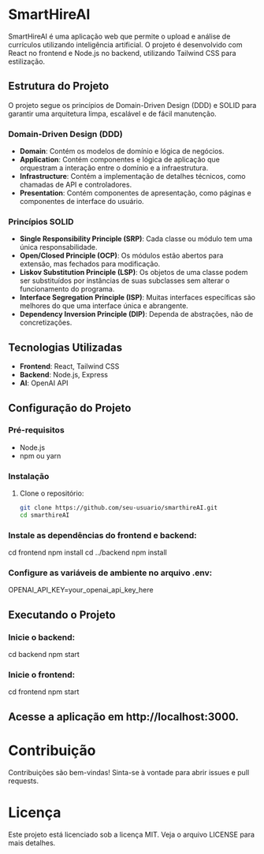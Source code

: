 # SmartHireAI

SmartHireAI é uma aplicação web que permite o upload e análise de currículos utilizando inteligência artificial. O projeto é desenvolvido com React no frontend e Node.js no backend, utilizando Tailwind CSS para estilização.

## Estrutura do Projeto

O projeto segue os princípios de Domain-Driven Design (DDD) e SOLID para garantir uma arquitetura limpa, escalável e de fácil manutenção.

### Domain-Driven Design (DDD)

- **Domain**: Contém os modelos de domínio e lógica de negócios.
- **Application**: Contém componentes e lógica de aplicação que orquestram a interação entre o domínio e a infraestrutura.
- **Infrastructure**: Contém a implementação de detalhes técnicos, como chamadas de API e controladores.
- **Presentation**: Contém componentes de apresentação, como páginas e componentes de interface do usuário.

### Princípios SOLID

- **Single Responsibility Principle (SRP)**: Cada classe ou módulo tem uma única responsabilidade.
- **Open/Closed Principle (OCP)**: Os módulos estão abertos para extensão, mas fechados para modificação.
- **Liskov Substitution Principle (LSP)**: Os objetos de uma classe podem ser substituídos por instâncias de suas subclasses sem alterar o funcionamento do programa.
- **Interface Segregation Principle (ISP)**: Muitas interfaces específicas são melhores do que uma interface única e abrangente.
- **Dependency Inversion Principle (DIP)**: Dependa de abstrações, não de concretizações.


## Tecnologias Utilizadas

- **Frontend**: React, Tailwind CSS
- **Backend**: Node.js, Express
- **AI**: OpenAI API

## Configuração do Projeto

### Pré-requisitos

- Node.js
- npm ou yarn

### Instalação

1. Clone o repositório:

   ```bash
   git clone https://github.com/seu-usuario/smarthireAI.git
   cd smarthireAI


### Instale as dependências do frontend e backend:
cd frontend
npm install
cd ../backend
npm install

### Configure as variáveis de ambiente no arquivo .env:
OPENAI_API_KEY=your_openai_api_key_here

## Executando o Projeto

### Inicie o backend:
cd backend
npm start

### Inicie o frontend:

cd frontend
npm start

## Acesse a aplicação em http://localhost:3000.

# Contribuição
Contribuições são bem-vindas! Sinta-se à vontade para abrir issues e pull requests.

# Licença
Este projeto está licenciado sob a licença MIT. Veja o arquivo LICENSE para mais detalhes.